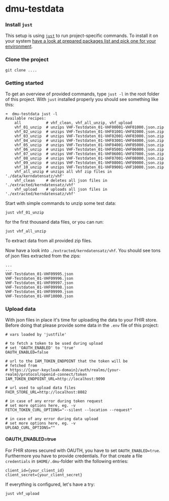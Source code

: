 # dmu-testdata

### Install `just`

This setup is using [`just`](https://just.systems/man/en/chapter_1.html) to run project-specific commands.
To install it on your system [have a look at prepared packages list and pick one for your environment](https://just.systems/man/en/chapter_4.html).

### Clone the project

```
git clone ....
```

### Getting started

To get an overview of provided commands, type `just -l` in the root folder of this project. With `just` installed properly
you should see something like this:

```
➜  dmu-testdata just -l
Available recipes:
    all           # vhf_clean, vhf_all_unzip, vhf_upload
    vhf_01_unzip  # unzips VHF-Testdaten_01-VHF00001-VHF01000.json.zip
    vhf_02_unzip  # unzips VHF-Testdaten_01-VHF01001-VHF02000.json.zip
    vhf_03_unzip  # unzips VHF-Testdaten_01-VHF02001-VHF03000.json.zip
    vhf_04_unzip  # unzips VHF-Testdaten_01-VHF03001-VHF04000.json.zip
    vhf_05_unzip  # unzips VHF-Testdaten_01-VHF04001-VHF05000.json.zip
    vhf_06_unzip  # unzips VHF-Testdaten_01-VHF05001-VHF06000.json.zip
    vhf_07_unzip  # unzips VHF-Testdaten_01-VHF06001-VHF07000.json.zip
    vhf_08_unzip  # unzips VHF-Testdaten_01-VHF07001-VHF08000.json.zip
    vhf_09_unzip  # unzips VHF-Testdaten_01-VHF08001-VHF09000.json.zip
    vhf_10_unzip  # unzips VHF-Testdaten_01-VHF09001-VHF10000.json.zip
    vhf_all_unzip # unzips all vhf zip files in './data/kerndatensatz/vhf'
    vhf_clean     # deletes all json files in './extracted/kerndatensatz/vhf'
    vhf_upload    # uploads all json files in './extracted/kerndatensatz/vhf'
```

Start with simple commands to unzip some test data:

```
just vhf_01_unzip
```

for the first thousand data files, or you can run:

```
just vhf_all_unzip
```
To extract data from all provided zip files.

Now have a look into `./extracted/kerndatensatz/vhf`. You should see tons of json files extracted from the zips:

```
...
...
VHF-Testdaten_01-VHF09995.json  
VHF-Testdaten_01-VHF09996.json  
VHF-Testdaten_01-VHF09997.json  
VHF-Testdaten_01-VHF09998.json  
VHF-Testdaten_01-VHF09999.json  
VHF-Testdaten_01-VHF10000.json
```

### Upload data

With json files in place it's time for uploading the data to your FHIR store.
Before doing that please provide some data in the `.env` file of this project:

```
# vars loaded by 'justfile'

# to fetch a token to be used during upload
# set 'OAUTH_ENABLED' to 'true'
OAUTH_ENABLED=false

# url to the IAM_TOKEN_ENDPOINT that the token will be
# fetched from
# https://{your-keycloak-domain}/auth/realms/{your-realm}/protocol/openid-connect/token
IAM_TOKEN_ENDPOINT_URL=http://localhost:9090

# url used to upload data files
FHIR_STORE_URL=http://localhost:8082

# in case of any error during token request
# set more options here, eg. -v
FETCH_TOKEN_CURL_OPTIONS="--silent --location --request"

# in case of any error during data upload
# set more options here, eg. -v
UPLOAD_CURL_OPTIONS=""
```

#### OAUTH_ENABLED=true

For FHIR stores secured with OAUTH, you have to set `OAUTH_ENABLED=true`.
Furthermore you have to provide credentials. For that create a file `credentials` in `$HOME/.dmu`-folder
with the following entries:

```
client_id={your_client_id}
client_secret={your_client_secret}
```

If everything is configured, let's have a try:

```
just vhf_upload
```



